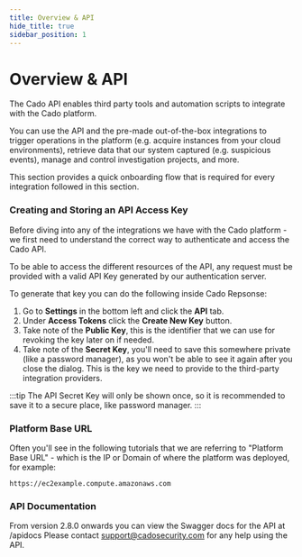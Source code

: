 ```yaml
---
title: Overview & API
hide_title: true
sidebar_position: 1
---
```


# Overview & API

The Cado API enables third party tools and automation scripts to integrate with the Cado platform.

You can use the API and the pre-made out-of-the-box integrations to trigger operations in the platform (e.g. acquire instances from your cloud environments), retrieve data that our system captured (e.g. suspicious events), manage and control investigation projects, and more.

This section provides a quick onboarding flow that is required for every integration followed in this section.

### Creating and Storing an API Access Key
Before diving into any of the integrations we have with the Cado platform - we first need to understand the correct way to authenticate and access the Cado API.

To be able to access the different resources of the API, any request must be provided with a valid API Key generated by our authentication server.

To generate that key you can do the following inside Cado Repsonse:
1. Go to **Settings** in the bottom left and click the **API** tab.
2. Under **Access Tokens** click the **Create New Key** button.
3. Take note of the **Public Key**, this is the identifier that we can use for revoking the key later on if needed.
4. Take note of the **Secret Key**, you'll need to save this somewhere private (like a password manager), as you won't be able to see it again after you close the dialog. This is the key we need to provide to the third-party integration providers.


:::tip
The API Secret Key will only be shown once, so it is recommended to save it to a secure place, like password manager.
:::

### Platform Base URL
Often you'll see in the following tutorials that we are referring to "Platform Base URL" - which is the IP or Domain of where the platform was deployed, for example:
```
https://ec2example.compute.amazonaws.com
```

### API Documentation
From version 2.8.0 onwards you can view the Swagger docs for the API at /apidocs
Please contact support@cadosecurity.com for any help using the API.
